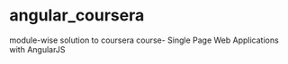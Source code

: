 # angular_coursera
module-wise solution to coursera course- Single Page Web Applications with AngularJS
